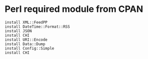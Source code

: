Perl required module from CPAN
==============================

    install XML::FeedPP
    install DateTime::Format::RSS
    install JSON
    install CHI
    install URI::Encode
    install Data::Dump
    install Config::Simple
    install CHI

